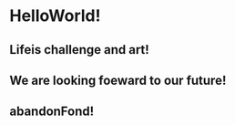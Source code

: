 # HelloWorld!



## Lifeis challenge and art!



## We are looking foeward to our future!



## abandonFond!

